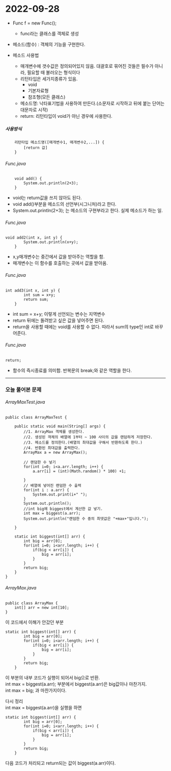2022-09-28
================================
- Func f = new Func(); 
    - func라는 클래스를 객체로 생성

- 메소드(함수) : 객체의 기능을 구현한다.
	
- 메소드 사용법
    - 매개변수에 갯수값은 정의되어있지 않음. 대괄호로 묶어진 것들은 필수가 아니라, 필요할 때 불러오는 형식이다
    - 리턴타입은 세가지종류가 있음.
        - void
        - 기본자료형
        - 참조형(모든 클래스)
    - 메소드명: 낙타표기법을 사용하여 만든다.(소문자로 시작하고 뒤에 붙는 단어는 대문자로 시작)
    - return: 리턴타입이 void가 아닌 경우에 사용한다.
##### 사용방식
```	
	리턴타입 메소드명([매개변수1, 매개변수2,...]) {
		[return 값]
	}
```	
###### Func.java
```
	void add() { 
		System.out.println(2+3);
	}
```
- void는 return값을 쓰지 않아도 된다.
- void add()부분을 메소드의 선언부(시그니처)라고 한다.
- System.out.println(2+3); 는 메소드의 구현부라고 한다. 실제 메소드가 하는 일.
	
###### Func.java
```
void add2(int x, int y) {
		System.out.println(x+y);
	}
```
- x,y매개변수는 중간에서 값을 받아주는 역할을 함.
- 매개변수는 이 함수를 호출하는 곳에서 값을 받아옴.
	
###### Func.java
```
int add3(int x, int y) {
		int sum = x+y;
		return sum;
	}
```
- int sum = x+y; 이렇게 선언되는 변수는 지역변수
- return 뒤에는 돌려받고 싶은 값을 넣어주면 된다.
- return을 사용할 때에는 void를 사용할 수 없다. 따라서 sum의 type인 int로 바꾸어준다.
	
###### Func.java
```
return; 
```	
- 함수의 즉시종료를 의미함. 반복문의 break;와 같은 역할을 한다.
	
	
----------------------

### 오늘 풀어본 문제
###### ArrayMaxTest.java
```
public class ArrayMaxTest {

	public static void main(String[] args) {
		//1. ArrayMax 객체를 생성한다.
		//2. 생성된 객체의 배열에 1부터 ~ 100 사이의 값을 랜덤하게 저장한다. 
		//3. 메소드를 정의한다.(배열의 최대값을 구해서 반환하도록 한다.)
		//4. 반환된 최대값을 출력한다.
		ArrayMax a = new ArrayMax();
		
		// 랜덤한 수 넣기
		for(int i=0; i<a.arr.length; i++) {
			a.arr[i] = (int)(Math.random() * 100) +1;
			
		}
		// 배열에 넣어진 랜덤한 수 출력
		for(int i : a.arr) {
			System.out.print(i+" ");
		}
		System.out.println();
		//int big에 biggest에서 계산한 값 넣기.
		int max = biggest(a.arr);
		System.out.println("랜덤한 수 중의 최댓값은 "+max+"입니다.");
		
	}
	
	static int biggest(int[] arr) {
		int big = arr[0];
		for(int i=0; i<arr.length; i++) {
			if(big < arr[i]) {
				big = arr[i];
			}
		}
		return big;
	}
}
```
###### ArrayMax.java
```
public class ArrayMax {
	int[] arr = new int[10];
}
```


이 코드에서 이해가 안갔던 부분   
```
static int biggest(int[] arr) {
		int big = arr[0];
		for(int i=0; i<arr.length; i++) {
			if(big < arr[i]) {
				big = arr[i];
			}
		}
		return big;
	}
```
이 부분의 내부 코드가 실행이 되어서 big으로 반환.   
int max = biggest(a.arr); 부분에서 biggest(a.arr)은 big값이나 마찬가지.   
int max = big; 과 마찬가지이다. 

다시 정리   
int max = biggest(a.arr)을 실행을 하면 
```
static int biggest(int[] arr) {
		int big = arr[0];
		for(int i=0; i<arr.length; i++) {
			if(big < arr[i]) {
				big = arr[i];
			}
		}
		return big;
	}
```
다음 코드가 처리되고 return되는 값이 biggest(a.arr)이다.